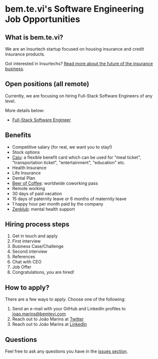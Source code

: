 # bem.te.vi's Software Engineering Job Opportunities

## What is bem.te.vi?
We are an Insurtech startup focused on housing insurance and credit insurance products.

Got interested in Insurtechs? [Read more about the future of the insurance business](https://openinsurance.susep.gov.br/).

## Open positions (all remote)
Currently, we are focusing on hiring Full-Stack Software Engineers of any level.

More details below:

- [Full-Stack Software Engineer](https://github.com/BemteviSeguros/jobs/blob/main/Full-Stack-Software-Engineer.md)

## Benefits
- Competitive salary (for real, we want you to stay!)
- Stock options
- [Caju](https://www.caju.com.br/): a flexible benefit card which can be used for "meal ticket", "transportation ticket", "entertainment", "education" etc.
- Health Insurance
- Life Insurance
- Dental Plan
- [Beer of Coffee](https://beerorcoffee.com/): worldwide coworking pass
- Remote working
- 30 days of paid vacation
- 15 days of paternity leave or 6 months of maternity leave
- 1 happy hour per month paid by the company
- [Zenklub](https://zenklub.com.br/): mental health support

## Hiring process steps
1. Get in touch and apply
2. First interview
3. Business Case/Challenge
4. Second interview
5. References
6. Chat with CEO
7. Job Offer
8. Congratulations, you are hired!

## How to apply?
There are a few ways to apply. Choose one of the following:
1. Send an e-mail with your GitHub and LinkedIn profiles to [joao.marins@bemtevi.com](mailto:joao.marins@bemtevi.com)
2. Reach out to João Marins at [Twitter](https://twitter.com/jgcmarins)
3. Reach out to João Marins at [LinkedIn](https://www.linkedin.com/in/joao-marins/)

## Questions
Feel free to ask any questions you have in the [issues section](https://github.com/BemteviSeguros/jobs/issues).
